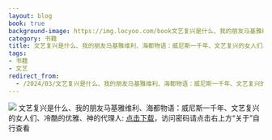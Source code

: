 ```yaml
---
layout: blog
book: true
background-image: https://img.locyoo.com/book文艺复兴是什么、我的朋友马基雅维利、海都物语：威尼斯一千年、文艺复兴的女人们、冷酷的优雅、神的代理人.jpg
category: 书籍
title: 文艺复兴是什么、我的朋友马基雅维利、海都物语：威尼斯一千年、文艺复兴的女人们、冷酷的优雅、神的代理人
tags:
- 书籍
- 文艺
redirect_from:
  - /2024/03/文艺复兴是什么、我的朋友马基雅维利、海都物语：威尼斯一千年、文艺复兴的女人们、冷酷的优雅、神的代理人/
---
```

![](https://img.locyoo.com/book文艺复兴是什么、我的朋友马基雅维利、海都物语：威尼斯一千年、文艺复兴的女人们、冷酷的优雅、神的代理人.jpg)
文艺复兴是什么、我的朋友马基雅维利、海都物语：威尼斯一千年、文艺复兴的女人们、冷酷的优雅、神的代理人: <a name = "ref1" href="https://url18.ctfile.com/f/50983618-1375543666-13dcc4?p=3619">点击下载</a>，访问密码请点击右上方“关于”自行查看